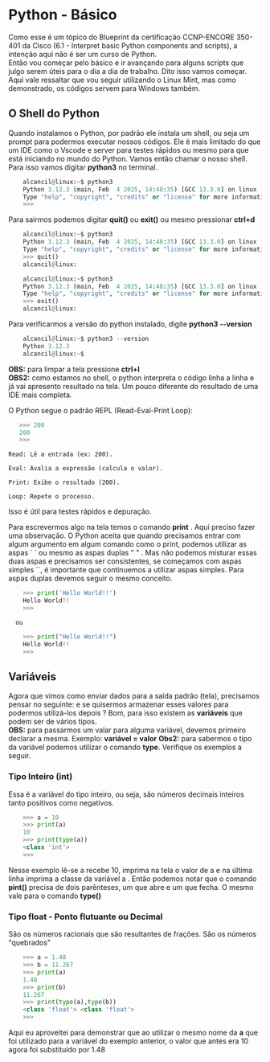 # Python - Básico

Como esse é um tópico do Blueprint da certificação CCNP-ENCORE 350-401 da Cisco (6.1 - Interpret basic Python components and scripts), a intenção aqui não é ser um curso de Python.  
Então vou começar pelo básico e ir avançando para alguns scripts que julgo serem úteis para o dia a dia de trabalho. Dito isso vamos começar. Aqui vale ressaltar que vou seguir utilizando o Linux Mint, mas como demonstrado, os códigos servem para Windows também.  

## O Shell do Python

Quando instalamos o Python, por padrão ele instala um shell, ou seja um prompt para podermos executar nossos códigos. Ele é mais limitado do que um IDE como o Vscode e server para testes rápidos ou mesmo para que está iniciando no mundo do Python. Vamos então chamar o nosso shell. Para isso vamos digitar **python3** no terminal.  

```python
    alcancil@linux:~$ python3
    Python 3.12.3 (main, Feb  4 2025, 14:48:35) [GCC 13.3.0] on linux
    Type "help", "copyright", "credits" or "license" for more information.
    >>>
```    
Para sairmos podemos digitar **quit()** ou **exit()** ou mesmo pressionar **ctrl+d**  

```python
    alcancil@linux:~$ python3
    Python 3.12.3 (main, Feb  4 2025, 14:48:35) [GCC 13.3.0] on linux
    Type "help", "copyright", "credits" or "license" for more information.
    >>> quit()
    alcancil@linux:
```  
```python
    alcancil@linux:~$ python3
    Python 3.12.3 (main, Feb  4 2025, 14:48:35) [GCC 13.3.0] on linux
    Type "help", "copyright", "credits" or "license" for more information.
    >>> exit()
    alcancil@linux:
```  
Para verificarmos a versão do python instalado, digite **python3 --version**  

```python
    alcancil@linux:~$ python3 --version
    Python 3.12.3
    alcancil@linux:~$
```  
**OBS:** para limpar a tela pressione **ctrl+l**  
**OBS2:** como estamos no shell, o python interpreta o código linha a linha e já vai apresento resultado na tela. Um pouco diferente do resultado de uma IDE mais completa.  

O Python segue o padrão REPL (Read-Eval-Print Loop):  
 
 ```Python
    >>> 200
    200
    >>> 
 ```

    Read: Lê a entrada (ex: 200).

    Eval: Avalia a expressão (calcula o valor).

    Print: Exibe o resultado (200).

    Loop: Repete o processo.

Isso é útil para testes rápidos e depuração.  

Para escrevermos algo na tela temos o comando **print** . Aqui preciso fazer uma observação. O Python aceita que quando precisamos entrar com algum argumento em algum comando como o print, podemos utilizar as aspas ´ ´ ou mesmo as aspas duplas " " . Mas não podemos misturar essas duas aspas e precisamos ser consistentes, se começamos com aspas simples ´´, é importante que continuemos a utilizar aspas simples. Para aspas duplas devemos seguir o mesmo conceito.  

```Python
    >>> print('Hello World!!')
    Hello World!!
    >>>  
 ```     
      ou

```Python
    >>> print("Hello World!!")
    Hello World!!
    >>> 
```  

## Variáveis

Agora que vimos como enviar dados para a saída padrão (tela), precisamos pensar no seguinte: e se quisermos armazenar esses valores para podermos utilizá-los depois ? Bom, para isso existem as **variáveis** que podem ser de vários tipos.  
**OBS:** para passarmos um valar para alguma variável, devemos primeiro declarar a mesma. Exemplo: **variável = valor** 
**Obs2:** para sabermos o tipo da variável podemos utilizar o comando **type**. Verifique os exemplos a seguir.

### Tipo Inteiro (int)

Essa é a variável do tipo inteiro, ou seja, são números decimais inteiros tanto positivos como negativos. 

```Python
    >>> a = 10
    >>> print(a)
    10
    >>> print(type(a))
    <class 'int'>
    >>>
```  

Nesse exemplo lê-se a recebe 10, imprima na tela o valor de a e na última linha imprima a classe da variável a . Então podemos notar que o comando **pint()** precisa de dois parênteses, um que abre e um que fecha. O mesmo vale para o comando **type()**  

### Tipo float - Ponto flutuante ou Decimal

São os números racionais que são resultantes de frações. São os números "quebrados"  

```Python
    >>> a = 1.48
    >>> b = 11.267
    >>> print(a)
    1.48
    >>> print(b)
    11.267
    >>> print(type(a),type(b))
    <class 'float'> <class 'float'>
    >>>
```  
Aqui eu aproveitei para demonstrar que ao utilizar o mesmo nome da **a** que foi utilizado para a variável do exemplo anterior, o valor que antes era 10 agora foi substituído por 1.48  


